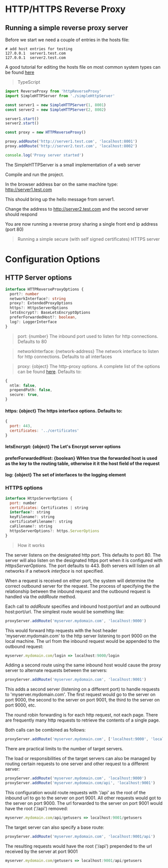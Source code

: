 # HTTP/HTTPS Reverse Proxy

## Running a simple reverse proxy server

Before we start we need a couple of entries in the hosts file:

```
# add host entries for testing
127.0.0.1  server1.test.com
127.0.0.1  server2.test.com
```

A good tutorial for editing the hosts file on most common system types can be found [here](https://www.howtogeek.com/howto/27350/beginner-geek-how-to-edit-your-hosts-file/)


> TypeScript
```ts
import ReverseProxy from 'httpReverseProxy'
import SimpleHTTPServer from './simpleHttpServer'

const server1 = new SimpleHTTPServer(1, 8001)
const server2 = new SimpleHTTPServer(2, 8002)

server1.start()
server2.start()

const proxy = new HTTPReverseProxy()

proxy.addRoute('http://server1.test.com', 'localhost:8001')
proxy.addRoute('http://server2.test.com', 'localhost:8002')

console.log('Proxy server started')

```

The SimpleHTTPServer is a small implementation of a web server

Compile and run the project.

In the browser address bar on the same machine type:
http://server1.test.com

This should bring up the hello message from server1.

Change the address to http://server2.test.com and the second server should respond

You are now running a reverse proxy sharing a single front end ip address (port 80)

>Running a simple secure (with self signed certificates) HTTPS server

# Configuration Options

## HTTP Server options

```ts
interface HTTPReverseProxyOptions {
  port?: number
  networkInterface?: string
  proxy?: ExtendedProxyOptions
  https?: HttpsServerOptions
  letsEncrypt?: BaseLetsEncryptOptions
  preferForwardedHost?: boolean,
  log?: LoggerInterface
}
```

>port: {number} The inbound port used to listen for http connections. Defaults to 80

>networkInterface: {network-address} The network interface to listen for http connections. Defaults to all interfaces

>proxy: {object} The http-proxy options. A complete list of the options can be found [here](https://github.com/http-party/node-http-proxy#options). 
Defaults to:

```ts
{
  ntlm: false,
  prependPath: false,
  secure: true,
}
```

#### https: {object} The https interface options. Defaults to:

```js
{
  port: 443,
  certificates: '../certificates'
}
```

#### letsEncrypt: {object} The Let's Encrypt server options

#### preferForwardedHost: {boolean} WHen true the forwarded host is used as the key to the routing table, otherwise it it the host field of the request

#### log: {object} The set of interfaces to the logging element

### HTTPS options

```js
interface HttpsServerOptions {
  port: number
  certificates: Certificates | string
  interface?: string
  keyFilename?: string
  certificateFilename?: string
  caFilename?: string
  httpsServerOptions?: https.ServerOptions
}
```
> How it works
> 
The server listens on the designated http port. This defaults to port 80.
The server will also listen on the designated https port when it is configured with *HttpsServerOptions*. The port defaults to 443.
Both servers will listen on all networks if a network *interface* is not specified.

When a request is received on either port, the system will determine the correct outbound server for the request. The process of specifying the the relationship between the inbound request and the outbound request is handled via the *addRoute* method.

Each call to *addRoute* specifies and inbound host:port/url and an outbound host:port/url. The simplest route would be something like:

```js
proxyServer.addRoute('myserver.mydomain.com', 'localhost:9000')
```
This would forward http requests with the host header 'myserver.mydomain.com' to the http server listening to port 9000 on the local machine. The url from the inbound request would be appended to the outbound request:

```js
myserver.mydomain.com/login => localhost:9000/login
```

Adding a second route using the same inbound host would cause the proxy server to alternate requests between the servers:

```js
proxyServer.addRoute('myserver.mydomain.com', 'localhost:9001')
```

This adds a second server (listening on a different port) to handle requests to 'myserver.mydomain.com'. The first request would go to the server on port 9000, the second to the server on port 9001, the third to the server on port 9000, etc.

The round robin forwarding is for each http request, not each page. There are frequently many http requests to retrieve the contents of a single page.

Both calls can be combined as follows:

```js
proxyServer.addRoute('myserver.mydomain.com', ['localhost:9000', 'localhost:9001'])
```

There are practical limits to the number of target servers.

The load or responsibilities of the target servers can also be managed by routing certain requests to one server and other request to a different server:

```js
proxyServer.addRoute('myserver.mydomain.com', 'localhost:9000')
proxyServer.addRoute('myserver.mydomain.com/api', 'localhost:9001')
```

This configuration would route requests with '/api' as the root of the inbound url to go to the server on port 9001. All other requests would got to the server on port 9000. The url forwarded to the server on port 9001 would have the root ('/api') removed:

```js
myserver.mydomain.com/api/getusers => localhost:9001/getusers
```

The target server can also specify a base route:

```js
proxyServer.addRoute('myserver.mydomain.com', 'localhost:9001/api')
```

The resulting requests would have the root ('/api') prepended to the url received by the server at port 9001

```js
myserver.mydomain.com/getusers => localhost:9001/api/getusers
```

